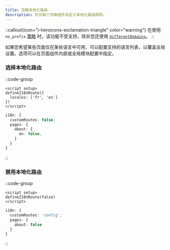 ```yaml
---
title: 忽略本地化路由
description: 针对每个页面组件自定义本地化路由排除。
---
```


::callout{icon="i-heroicons-exclamation-triangle" color="warning"}
在使用 `no_prefix` [策略](/docs/v8/guide) 时，该功能不受支持，除非您还使用 [`differentDomains`](/docs/v8/guide/different-domains)。
::

如果您希望某些页面仅在某些语言中可用，可以配置支持的语言列表，以覆盖全局设置。选项可以在页面组件内部或全局模块配置中指定。

### 选择本地化路由

::code-group

```vue [pages/about.vue]
<script setup>
defineI18nRoute({
  locales: ['fr', 'es']
})
</script>
```

```ts [nuxt.config.ts]
i18n: {
  customRoutes: false,
  pages: {
    about: {
      en: false,
    }
  }
}
```

::

### 禁用本地化路由

::code-group

```vue [pages/about.vue]
<script setup>
defineI18nRoute(false)
</script>
```

```ts {}[nuxt.config.ts]
i18n: {
  customRoutes: 'config',
  pages: {
    about: false
  }
}
```

::